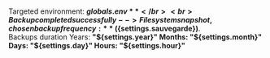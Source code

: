 <br>Targeted environment: **${globals.env}** </br>
<br>Backup completed successfully --> Filesystem snapshot, chosen backup frequency: **(${settings.sauvegarde})**.</br>
Backups duration Years: **"${settings.year}" Months: "${settings.month}" Days: "${settings.day}" Hours: "${settings.hour}"** 

